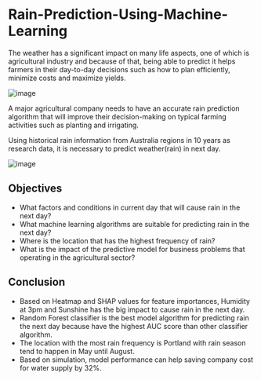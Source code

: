 # Rain-Prediction-Using-Machine-Learning

The weather has a significant impact on many life aspects, one of which is agricultural industry and because of that, being able to predict it helps farmers in their day-to-day decisions such as how to plan efficiently, minimize costs and maximize yields.

![image](https://media.tehrantimes.com/d/t/2022/06/07/3/4174500.jpg?ts=1654586765162)

A major agricultural company needs to have an accurate rain prediction algorithm that will improve their decision-making on typical farming activities such as planting
and irrigating.

Using historical rain information from Australia regions in 10 years as research data, it is necessary to predict weather(rain) in next day.

![image](https://user-images.githubusercontent.com/102453318/183581327-f57347d5-5414-45df-9133-57cec49e2f36.png)

## Objectives
- What factors and conditions in current day that will cause rain in the next 
day?
- What machine learning algorithms are suitable for predicting rain in the next 
day?
- Where is the location that has the highest frequency of rain?
- What is the impact of the predictive model for business problems that 
operating in the agricultural sector?

## Conclusion
- Based on Heatmap and SHAP values for feature importances, Humidity at 3pm and Sunshine has the big
impact to cause rain in the next day.
- Random Forest classifier is the best model algorithm for predicting rain the next day because have the
highest AUC score than other classifier algorithm.
- The location with the most rain frequency is Portland with rain season tend to happen in May until August.
- Based on simulation, model performance can help saving company cost for water supply by 32%.

